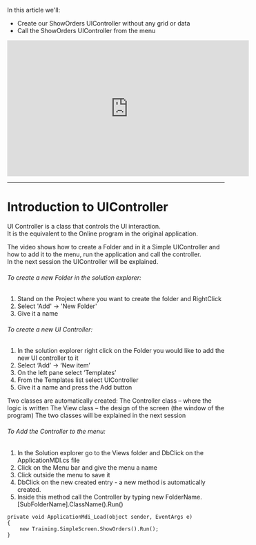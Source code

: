 ﻿In this article we'll:
* Create our ShowOrders UIController without any grid or data
* Call the ShowOrders UIController from the menu


<iframe width="560" height="315" src="https://www.youtube.com/embed/woyyAU4droA?list=PL1DEQjXG2xnKwhPzEwuvVkEL7a_D9-pkL" frameborder="0" allowfullscreen></iframe>

---
# Introduction to UIController
UI Controller is a class that controls the UI interaction.  
It is the equivalent to the Online program in the original application.

The video shows how to create a Folder and in it a Simple UIController and how to add it to the menu, run the application and call the controller.  
In the next session the UIController will be explained.  

######  To create a new Folder in the solution explorer:
1. Stand on the Project where you want to create the folder and RightClick
2. Select 'Add' -> 'New Folder'
3. Give it a name
  

###### To create a new UI Controller:
1. In the solution explorer right click on the Folder you would like to add the new UI controller to it
2. Select ‘Add’ -> ‘New item’
3. On the left pane select ‘Templates’
4. From the Templates list select UIController
5. Give it a name and press the Add button



Two classes are automatically created:
The Controller class – where the logic is written
The View class – the design of the screen (the window of the program)
The two classes will be explained in the next session


###### To Add the Controller to the menu:
1. In the Solution explorer go to the Views folder and DbClick on the ApplicationMDI.cs file
2. Click on the Menu bar and give the menu a name
3. Click outside the menu to save it
4. DbClick on the new created entry - a new method is automatically created.
5. Inside this method call the Controller by typing 
   new FolderName.[SubFolderName].ClassName().Run()
````csdiff
private void ApplicationMdi_Load(object sender, EventArgs e)
{
    new Training.SimpleScreen.ShowOrders().Run();
}
````

